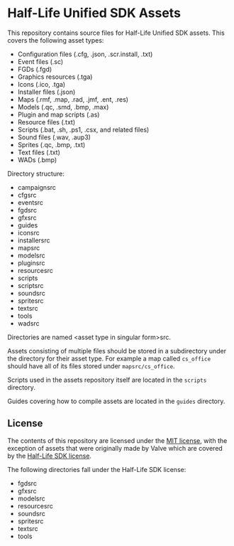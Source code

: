# Half-Life Unified SDK Assets

This repository contains source files for Half-Life Unified SDK assets. This covers the following asset types:
* Configuration files (.cfg, .json, .scr.install, .txt)
* Event files (.sc)
* FGDs (.fgd)
* Graphics resources (.tga)
* Icons (.ico, .tga)
* Installer files (.json)
* Maps (.rmf, .map, .rad, .jmf, .ent, .res)
* Models (.qc, .smd, .bmp, .max)
* Plugin and map scripts (.as)
* Resource files (.txt)
* Scripts (.bat, .sh, .ps1, .csx, and related files)
* Sound files (.wav, .aup3)
* Sprites (.qc, .bmp, .txt)
* Text files (.txt)
* WADs (.bmp)

Directory structure:
* campaignsrc
* cfgsrc
* eventsrc
* fgdsrc
* gfxsrc
* guides
* iconsrc
* installersrc
* mapsrc
* modelsrc
* pluginsrc
* resourcesrc
* scripts
* scriptsrc
* soundsrc
* spritesrc
* textsrc
* tools
* wadsrc
	
Directories are named &lt;asset type in singular form&gt;src.

Assets consisting of multiple files should be stored in a subdirectory under the directory for their asset type.
For example a map called `cs_office` should have all of its files stored under `mapsrc/cs_office`.

Scripts used in the assets repository itself are located in the `scripts` directory.

Guides covering how to compile assets are located in the `guides` directory.

## License

The contents of this repository are licensed under the [MIT license](LICENSE), with the exception of assets that were originally made by Valve which are covered by the [Half-Life SDK license](HALFLIFE_SDK_LICENSE).

The following directories fall under the Half-Life SDK license:
* fgdsrc
* gfxsrc
* modelsrc
* resourcesrc
* soundsrc
* spritesrc
* textsrc
* tools
